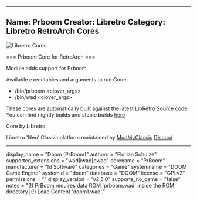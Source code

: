 -----------------------
Name: Prboom
Creator: Libretro
Category: Libretro RetroArch Cores
-----------------------
![Libretro Cores](https://modmyclassic.com/wp-content/uploads/2020/06/LibRetroNeoCoresSmall.png)

=== Prboom Core for RetroArch ===

Module adds support for Prboom

Available executables and arguments to run Core:
- /bin/prboom <rom> <clover_args>
- /bin/wad <rom> <clover_args>

These cores are automatically built against the latest LibRetro Source code. You can find nightly builds and stable builds [here](https://modmyclassic.com/hmodcores)

Core by Libretro

Libretro 'Neo' Classic platform maintained by [ModMyClassic](https://modmyclassic.com) [Discord](https://modmyclassic.com/discord)

-----------------------

display_name = "Doom (PrBoom)"
authors = "Florian Schulze"
supported_extensions = "wad|iwad|pwad"
corename = "PrBoom"
manufacturer = "Id Software"
categories = "Game"
systemname = "DOOM Game Engine"
systemid = "doom"
database = "DOOM"
license = "GPLv2"
permissions = ""
display_version = "v2.5.0"
supports_no_game = "false"
notes = "(!) PrBoom requires data ROM 'prboom.wad' inside the ROM directory.|(!) Load Content 'doom1.wad'."
